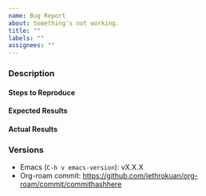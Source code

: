 ```yaml
---
name: Bug Report
about: Something's not working.
title: ""
labels: ""
assignees: ""
---
```


### Description

#### Steps to Reproduce

<!--
Example:

1. Load Emacs
2. Run `org-roam--build-cache-async`
3. Run `org-roam-find-file`
...
-->

#### Expected Results

<!-- Example: File A is there -->

#### Actual Results

<!-- Example: File A is missing -->

### Versions

- Emacs (`C-h v emacs-version`): vX.X.X
- Org-roam commit: https://github.com/jethrokuan/org-roam/commit/commithashhere
